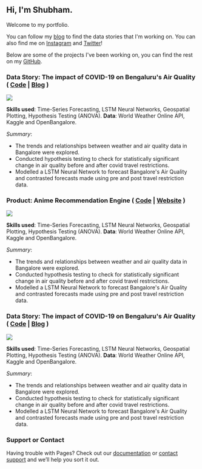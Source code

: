 ## Hi, I'm Shubham.
Welcome to my portfolio.

You can follow my [blog](https://shoobydo.substack.com) to find the data stories that I'm working on. You can also find me on [Instagram](https://www.instagram.com/vizfulthinking/) and [Twitter](https://www.instagram.com/vizfulthinking/)!

Below are some of the projects I've been working on, you can find the rest on my [GitHub](https://github.com/statxsphere/).

### Data Story: The impact of COVID-19 on Bengaluru's Air Quality ( [Code](https://github.com/statxsphere/aqi_bangalore/blob/main/Lockdown_AQI.ipynb) | [Blog](https://shoobydo.substack.com/p/the-covid-lockdowns-were-a-breath) )

![](https://cdn.substack.com/image/fetch/f_auto,q_auto:good,fl_progressive:steep/https%3A%2F%2Fbucketeer-e05bbc84-baa3-437e-9518-adb32be77984.s3.amazonaws.com%2Fpublic%2Fimages%2F87190c72-b071-4f21-9523-b98808bb45d1_634x311.png)

**Skills used**: Time-Series Forecasting, LSTM Neural Networks, Geospatial Plotting, Hypothesis Testing (ANOVA).
**Data**: World Weather Online API, Kaggle and OpenBangalore.

*Summary*: 
* The trends and relationships between weather and air quality data in Bangalore were explored.
* Conducted hypothesis testing to check for statistically significant change in air quality before and after covid travel restrictions.
* Modelled a LSTM Neural Network to forecast Bangalore's Air Quality and contrasted forecasts made using pre and post travel restriction data.

### Product: Anime Recommendation Engine ( [Code](https://github.com/statxsphere/anime) | [Website](https://share.streamlit.io/statxsphere/anime/explore.py) )

![](https://www.google.com/url?sa=i&url=https%3A%2F%2Fscreenrant.com%2Fdragon-ball-z-its-over-9000-line-origin-mistranslation%2F&psig=AOvVaw1q5X81DAarVVQkb4C7ImoQ&ust=1632822601228000&source=images&cd=vfe&ved=0CAkQjRxqFwoTCKDipLTwnvMCFQAAAAAdAAAAABAD)

**Skills used**: Time-Series Forecasting, LSTM Neural Networks, Geospatial Plotting, Hypothesis Testing (ANOVA).
**Data**: World Weather Online API, Kaggle and OpenBangalore.

*Summary*: 
* The trends and relationships between weather and air quality data in Bangalore were explored.
* Conducted hypothesis testing to check for statistically significant change in air quality before and after covid travel restrictions.
* Modelled a LSTM Neural Network to forecast Bangalore's Air Quality and contrasted forecasts made using pre and post travel restriction data.

### Data Story: The impact of COVID-19 on Bengaluru's Air Quality ( [Code](https://github.com/statxsphere/aqi_bangalore/blob/main/Lockdown_AQI.ipynb) | [Blog](https://shoobydo.substack.com/p/the-covid-lockdowns-were-a-breath) )

![](https://cdn.substack.com/image/fetch/f_auto,q_auto:good,fl_progressive:steep/https%3A%2F%2Fbucketeer-e05bbc84-baa3-437e-9518-adb32be77984.s3.amazonaws.com%2Fpublic%2Fimages%2F87190c72-b071-4f21-9523-b98808bb45d1_634x311.png)

**Skills used**: Time-Series Forecasting, LSTM Neural Networks, Geospatial Plotting, Hypothesis Testing (ANOVA).
**Data**: World Weather Online API, Kaggle and OpenBangalore.

*Summary*: 
* The trends and relationships between weather and air quality data in Bangalore were explored.
* Conducted hypothesis testing to check for statistically significant change in air quality before and after covid travel restrictions.
* Modelled a LSTM Neural Network to forecast Bangalore's Air Quality and contrasted forecasts made using pre and post travel restriction data.


### Support or Contact

Having trouble with Pages? Check out our [documentation](https://docs.github.com/categories/github-pages-basics/) or [contact support](https://support.github.com/contact) and we’ll help you sort it out.
